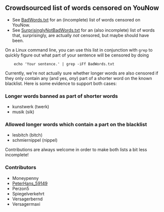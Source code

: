Crowdsourced list of words censored on YouNow
---------------------------------------------

* See [BadWords.txt](BadWords.txt) for an (incomplete) list of words censored
  on YouNow.
* See [SurprisinglyNotBadWords.txt](SurprisinglyNotBadWords.txt) for an (also
  incomplete) list of words that, surprisingly, are actually *not* censored,
  but maybe should have been.

On a Linux command line, you can use this list in conjunction with `grep` to
quickly figure out what part of your sentence will be censored by doing

```
 	echo 'Your sentence.' | grep -iFf BadWords.txt
```

Currently, we're not actually sure whether longer words are also censored if
they only contain any (and yes, *any*) part of a shorter word on the known
blacklist. Here is some evidence to support both cases:

### Longer words banned as part of shorter words
* kunstwerk (twerk)
* musik (sik)

### Allowed longer words which contain a part on the blacklist
* lesbitch (bitch)
* schmiernippel (nippel)

Contributions are always welcome in order to make both lists a bit less
incomplete!

### Contributors
* Moneypenny
* [PeterHans_59149](https://www.younow.com/PeterHans_59149)
* Perzon5
* Spiegelverkehrt
* Versagerbernd
* Versagermaxi
